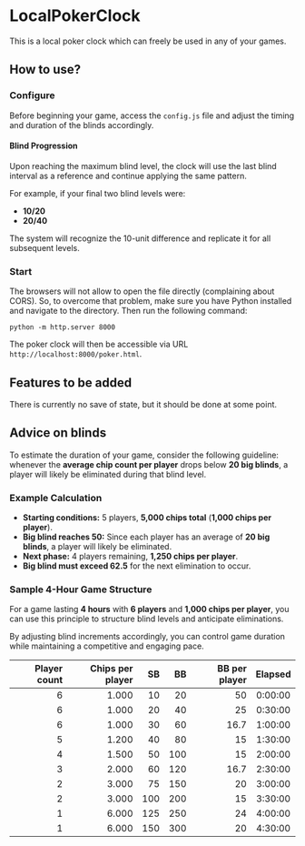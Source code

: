 # LocalPokerClock
This is a local poker clock which can freely be used in any of your games.

## How to use?
### Configure
Before beginning your game, access the `config.js` file and adjust the timing and duration of the blinds accordingly.

#### Blind Progression

Upon reaching the maximum blind level, the clock will use the last blind interval as a reference and continue applying the same pattern.

For example, if your final two blind levels were:

- **10/20**
- **20/40**

The system will recognize the 10-unit difference and replicate it for all subsequent levels.

### Start
The browsers will not allow to open the file directly (complaining about CORS). So, to overcome that problem, make sure you have Python installed and navigate to the directory. Then run the following command:
```
python -m http.server 8000
```
The poker clock will then be accessible via URL `http://localhost:8000/poker.html`.

## Features to be added
There is currently no save of state, but it should be done at some point.

## Advice on blinds

To estimate the duration of your game, consider the following guideline: whenever the **average chip count per player** drops below **20 big blinds**, a player will likely be eliminated during that blind level.

### Example Calculation

- **Starting conditions:** 5 players, **5,000 chips total** (**1,000 chips per player**).
- **Big blind reaches 50:** Since each player has an average of **20 big blinds**, a player will likely be eliminated.
- **Next phase:** 4 players remaining, **1,250 chips per player**.
- **Big blind must exceed 62.5** for the next elimination to occur.

### Sample 4-Hour Game Structure

For a game lasting **4 hours** with **6 players** and **1,000 chips per player**, you can use this principle to structure blind levels and anticipate eliminations.

By adjusting blind increments accordingly, you can control game duration while maintaining a competitive and engaging pace.

| Player count | Chips per player |   SB |  BB | BB per player | Elapsed |
|-------------:|-----------------:|-----:|----:|--------------:|:-------:|
|            6 |            1.000 |   10 |  20 |            50 | 0:00:00 |
|            6 |            1.000 |   20 |  40 |            25 | 0:30:00 |
|            6 |            1.000 |   30 |  60 |          16.7 | 1:00:00 |
|            5 |            1.200 |   40 |  80 |            15 | 1:30:00 |
|            4 |            1.500 |   50 | 100 |            15 | 2:00:00 |
|            3 |            2.000 |   60 | 120 |          16.7 | 2:30:00 |
|            2 |            3.000 |   75 | 150 |            20 | 3:00:00 |
|            2 |            3.000 |  100 | 200 |            15 | 3:30:00 |
|            1 |            6.000 |  125 | 250 |            24 | 4:00:00 |
|            1 |            6.000 |  150 | 300 |            20 | 4:30:00 |